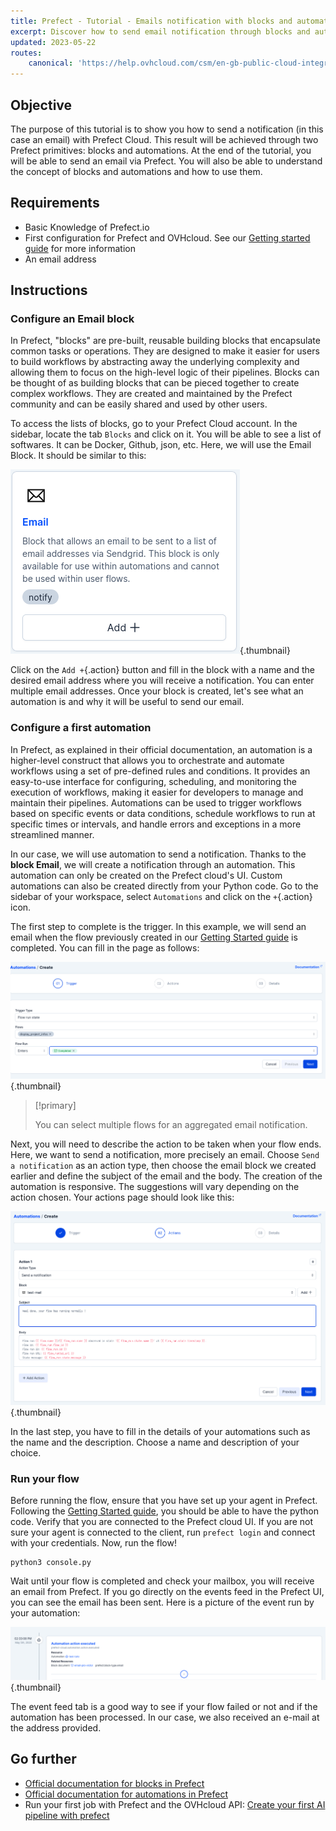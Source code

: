 ```yaml
---
title: Prefect - Tutorial - Emails notification with blocks and automations
excerpt: Discover how to send email notification through blocks and automations in Prefect Cloud
updated: 2023-05-22
routes:
    canonical: 'https://help.ovhcloud.com/csm/en-gb-public-cloud-integrations-prefect-blocks-automation?id=kb_article_view&sysparm_article=KB0058129'
---
```


## Objective

The purpose of this tutorial is to show you how to send a notification (in this case an email) with Prefect Cloud. This result will be achieved through two Prefect primitives: blocks and automations. At the end of the tutorial, you will be able to send an email via Prefect. You will also be able to understand the concept of blocks and automations and how to use them.

## Requirements

- Basic Knowledge of Prefect.io
- First configuration for Prefect and OVHcloud. See our [Getting started guide](/pages/integrations/prefect_guide_01_getting_started) for more information
- An email address

## Instructions

### Configure an Email block

In Prefect, "blocks" are pre-built, reusable building blocks that encapsulate common tasks or operations. They are designed to make it easier for users to build workflows by abstracting away the underlying complexity and allowing them to focus on the high-level logic of their pipelines. Blocks can be thought of as building blocks that can be pieced together to create complex workflows. They are created and maintained by the Prefect community and can be easily shared and used by other users.

To access the lists of blocks, go to your Prefect Cloud account. In the sidebar, locate the tab `Blocks` and click on it. You will be able to see a list of softwares. It can be Docker, Github, json, etc. Here, we will use the Email Block. It should be similar to this: 

![image](images/email_block.png){.thumbnail}

Click on the `Add +`{.action} button and fill in the block with a name and the desired email address where you will receive a notification. You can enter multiple email addresses. Once your block is created, let's see what an automation is and why it will be useful to send our email.

### Configure a first automation

In Prefect, as explained in their official documentation, an automation is a higher-level construct that allows you to orchestrate and automate workflows using a set of pre-defined rules and conditions. It provides an easy-to-use interface for configuring, scheduling, and monitoring the execution of workflows, making it easier for developers to manage and maintain their pipelines. Automations can be used to trigger workflows based on specific events or data conditions, schedule workflows to run at specific times or intervals, and handle errors and exceptions in a more streamlined manner.

In our case, we will use automation to send a notification. Thanks to the **block Email**, we will create a notification through an automation. This automation can only be created on the Prefect cloud's UI. Custom automations can also be created directly from your Python code. Go to the sidebar of your workspace, select `Automations` and click on the `+`{.action} icon.

The first step to complete is the trigger. In this example, we will send an email when the flow previously created in our [Getting Started guide](/pages/integrations/prefect_guide_01_getting_started) is completed. You can fill in the page as follows:

![image](images/trigger.png){.thumbnail}

> [!primary]
>
> You can select multiple flows for an aggregated email notification.
>

Next, you will need to describe the action to be taken when your flow ends. Here, we want to send a notification, more precisely an email. Choose `Send a notification` as an action type, then choose the email block we created earlier and define the subject of the email and the body. The creation of the automation is responsive. The suggestions will vary depending on the action chosen. Your actions page should look like this:

![image](images/actions.png){.thumbnail}

In the last step, you have to fill in the details of your automations such as the name and the description. Choose a name and description of your choice.

### Run your flow

Before running the flow, ensure that you have set up your agent in Prefect. Following the [Getting Started guide](/pages/integrations/prefect_guide_01_getting_started), you should be able to have the python code. Verify that you are connected to the Prefect cloud UI. If you are not sure your agent is connected to the client, run `prefect login` and connect with your credentials. Now, run the flow!

```console
python3 console.py
```

Wait until your flow is completed and check your mailbox, you will receive an email from Prefect. If you go directly on the events feed in the Prefect UI, you can see the email has been sent. Here is a picture of the event run by your automation:

![image](images/result_email.png){.thumbnail}

The event feed tab is a good way to see if your flow failed or not and if the automation has been processed. In our case, we also received an e-mail at the address provided.

## Go further

- [Official documentation for blocks in Prefect](https://docs.prefect.io/concepts/blocks/)
- [Official documentation for automations in Prefect](https://docs.prefect.io/ui/automations/)
- Run your first job with Prefect and the OVHcloud API: [Create your first AI pipeline with prefect](/pages/integrations/prefect_tuto_03_ai_pipeline)
